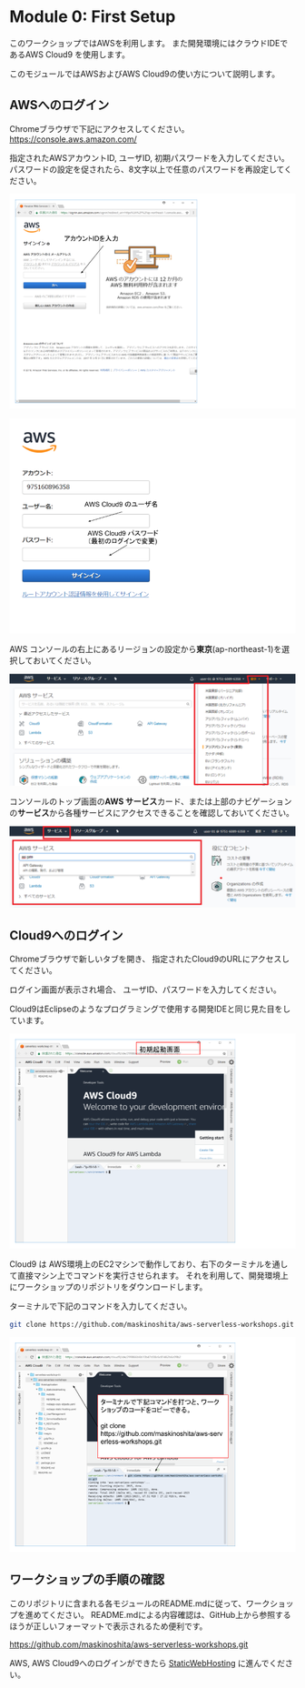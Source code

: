 # Module 0: First Setup

このワークショップではAWSを利用します。
また開発環境にはクラウドIDEであるAWS Cloud9 を使用します。

このモジュールではAWSおよびAWS Cloud9の使い方について説明します。

## AWSへのログイン

Chromeブラウザで下記にアクセスしてください。
https://console.aws.amazon.com/

指定されたAWSアカウントID, ユーザID, 初期パスワードを入力してください。
パスワードの設定を促されたら、8文字以上で任意のパスワードを再設定してください。

![AWS_コンソール1](../images/aws_console_1.png)

![AWS_コンソール2](../images/aws_console_2.png)

AWS コンソールの右上にあるリージョンの設定から**東京**(ap-northeast-1)を選択しておいてください。

![AWS_コンソール3](../images/aws_console_3.png)

コンソールのトップ画面の**AWS サービス**カード、または上部のナビゲーションの**サービス**から各種サービスにアクセスできることを確認しておいてください。

![AWS_コンソール4](../images/aws_console_4.png)

## Cloud9へのログイン

Chromeブラウザで新しいタブを開き、
指定されたCloud9のURLにアクセスしてください。

ログイン画面が表示され場合、
ユーザID、パスワードを入力してください。

Cloud9はEclipseのようなプログラミングで使用する開発IDEと同じ見た目をしています。

![AWS_Cloud9](../images/aws_cloud9_1.png)

Cloud9 は AWS環境上のEC2マシンで動作しており、右下のターミナルを通して直接マシン上でコマンドを実行させられます。
それを利用して、開発環境上にワークショップのリポジトリをダウンロードします。

ターミナルで下記のコマンドを入力してください。
```bash
git clone https://github.com/maskinoshita/aws-serverless-workshops.git
```

![AWS_Cloud9](../images/aws_cloud9_2.png)


## ワークショップの手順の確認

このリポジトリに含まれる各モジュールのREADME.mdに従って、ワークショップを進めてください。
README.mdによる内容確認は、GitHub上から参照するほうが正しいフォーマットで表示されるため便利です。

https://github.com/maskinoshita/aws-serverless-workshops.git


AWS, AWS Cloud9へのログインができたら [StaticWebHosting](../1_StaticWebHosting) に進んでください。